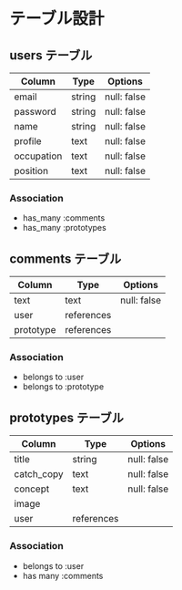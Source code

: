 # テーブル設計

## users テーブル

| Column     | Type   | Options     |
| ---------- | ------ | ----------- |
| email      | string | null: false |
| password   | string | null: false |
| name       | string | null: false |
| profile    | text   | null: false |
| occupation | text   | null: false |
| position   | text   | null: false |

### Association

- has_many :comments
- has_many :prototypes

## comments テーブル

| Column    | Type       | Options     |
| --------- | ---------- | ----------- |
| text      | text       | null: false |
| user      | references |             |
| prototype | references |             |

### Association

- belongs to :user
- belongs to :prototype



## prototypes テーブル

| Column       | Type       | Options     |
| ------------ | ---------- | ------------|
| title        | string     | null: false |
| catch_copy   | text       | null: false |
| concept      | text       | null: false |
| image        |            |             |
| user         | references |             |

### Association

- belongs to :user
- has many :comments
